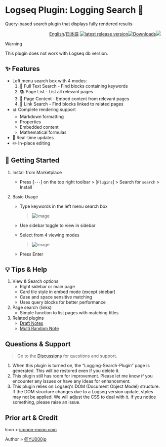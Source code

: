# Logseq Plugin: Logging Search 🔎

Query-based search plugin that displays fully rendered results

<div align="right">
  
[English](https://github.com/YU000jp/logseq-plugin-logging-search/)/[日本語](https://github.com/YU000jp/logseq-plugin-logging-search/blob/main/readme.ja.md) [![latest release version](https://img.shields.io/github/v/release/YU000jp/logseq-plugin-logging-search)](https://github.com/YU000jp/logseq-plugin-logging-search/releases)[![Downloads](https://img.shields.io/github/downloads/YU000jp/logseq-plugin-logging-search/total.svg)](https://github.com/YU000jp/logseq-plugin-logging-search/releases)<!-- Published 2023 --><a href="https://www.buymeacoffee.com/yu000japan"><img src="https://img.buymeacoffee.com/button-api/?text=Buy me a pizza&emoji=🍕&slug=yu000japan&button_colour=FFDD00&font_colour=000000&font_family=Poppins&outline_colour=000000&coffee_colour=ffffff" /></a>
</div>

> [!WARNING]
This plugin does not work with Logseq db version.

## ✨ Features

- Left menu search box with 4 modes:
  1. 📝 Full Text Search - Find blocks containing keywords
  2. 📚 Page List - List all relevant pages
  3. 📑 Page Content - Embed content from relevant pages
  4. 🔗 Link Search - Find blocks linked to related pages
- 📊 Complete rendering support
  - Markdown formatting
  - Properties
  - Embedded content
  - Mathematical formulas
- 🔄 Real-time updates
- ✏️ In-place editing

## 📌 Getting Started

1. Install from Marketplace
   - Press [`---`] on the top right toolbar > [`Plugins`] > Search for `search` > Install

2. Basic Usage
   - Type keywords in the left menu search box
   
      > ![image](https://github.com/user-attachments/assets/ac903fd7-5cd3-4b0a-97fb-df3a43fc0967)

   - Use sidebar toggle to view in sidebar
   - Select from 4 viewing modes

      > ![image](https://github.com/user-attachments/assets/ac903fd7-5cd3-4b0a-97fb-df3a43fc0967)
   - Press Enter

## 💡 Tips & Help

1. View & Search options
   - Right sidebar or main page
   - Card tile style in embed mode (except sidebar)
   - Case and space sensitive matching
   - Uses query blocks for better performance
2. Page search (links)
   - Simple function to list pages with matching titles
3. Related plugins
   - [Draft Notes](https://github.com/YU000jp/logseq-plugin-draft-notes)
   - [Multi Random Note](https://github.com/YU000jp/logseq-plugin-multi-random-note)

## Questions & Support

> Go to the [Discussions](https://github.com/YU000jp/logseq-plugin-logging-search/discussions) for questions and support.

1. When this plugin is turned on, the “Logging-Search-Plugin” page is generated. This will be restored even if you delete it.
1. This plugin still has room for improvement. Please let me know if you encounter any issues or have any ideas for enhancement.
1. This plugin relies on Logseq's DOM (Document Object Model) structure. If the DOM structure changes due to a Logseq version update, styles may not be applied. We will adjust the CSS to deal with it. If you notice something, please raise an issue.

## Prior art & Credit

Icon > [icooon-mono.com](https://icooon-mono.com/11095-%e6%9e%a0%e3%81%a4%e3%81%8d%e3%81%ae%e7%be%bd%e6%a0%b9%e3%83%9a%e3%83%b3%e3%81%ae%e3%82%a2%e3%82%a4%e3%82%b3%e3%83%b3%e7%b4%a0%e6%9d%90/)

Author > [@YU000jp](https://github.com/YU000jp)
